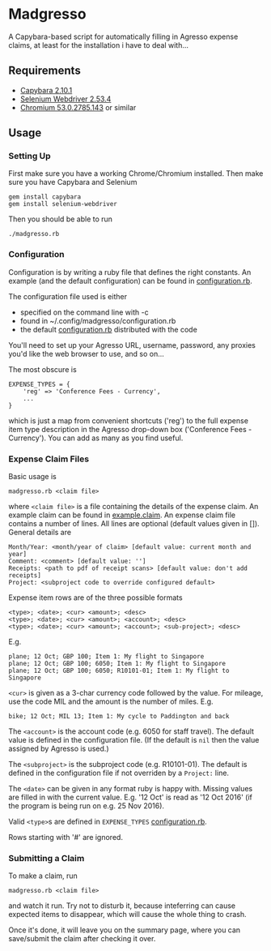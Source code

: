 # Madgresso

A Capybara-based script for automatically filling in Agresso expense claims, at
least for the installation i have to deal with...

## Requirements

* [Capybara 2.10.1](https://rubygems.org/gems/capybara)
* [Selenium Webdriver 2.53.4](https://rubygems.org/gems/selenium-webdriver/versions/2.53.4)
* [Chromium 53.0.2785.143](http://www.chromium.org/) or similar


## Usage

### Setting Up

First make sure you have a working Chrome/Chromium installed.
Then make sure you have Capybara and Selenium

    gem install capybara
    gem install selenium-webdriver

Then you should be able to run

    ./madgresso.rb


### Configuration

Configuration is by writing a ruby file that defines the right constants.  An
example (and the default configuration) can be found in
[configuration.rb](configuration.rb).

The configuration file used is either

* specified on the command line with -c
* found in ~/.config/madgresso/configuration.rb
* the default [configuration.rb](configuration.rb) distributed with the code

You'll need to set up your Agresso URL, username, password, any proxies you'd
like the web browser to use, and so on...

The most obscure is

    EXPENSE_TYPES = {
        'reg' => 'Conference Fees - Currency',
        ...
    }

which is just a map from convenient shortcuts ('reg') to the full expense item
type description in the Agresso drop-down box ('Conference Fees - Currency').
You can add as many as you find useful.


### Expense Claim Files

Basic usage is

    madgresso.rb <claim file>

where `<claim file>` is a file containing the details of the expense claim.
An example claim can be found in [example.claim](example.claim).
An expense claim file contains a number of lines.
All lines are optional (default values given in []).
General details are

    Month/Year: <month/year of claim> [default value: current month and year]
    Comment: <comment> [default value: '']
    Receipts: <path to pdf of receipt scans> [default value: don't add receipts]
    Project: <subproject code to override configured default>

Expense item rows are of the three possible formats

    <type>; <date>; <cur> <amount>; <desc>
    <type>; <date>; <cur> <amount>; <account>; <desc>
    <type>; <date>; <cur> <amount>; <account>; <sub-project>; <desc>

E.g.

    plane; 12 Oct; GBP 100; Item 1: My flight to Singapore
    plane; 12 Oct; GBP 100; 6050; Item 1: My flight to Singapore
    plane; 12 Oct; GBP 100; 6050; R10101-01; Item 1: My flight to Singapore

`<cur>` is given as a 3-char currency code followed by the value.  For mileage,
use the code MIL and the amount is the number of miles.  E.g.

    bike; 12 Oct; MIL 13; Item 1: My cycle to Paddington and back

The `<account>` is the account code (e.g. 6050 for staff travel).  The default
value is defined in the configuration file.  (If the default is `nil` then the
value assigned by Agresso is used.)

The `<subproject>` is the subproject code (e.g. R10101-01).  The default is
defined in the configuration file if not overriden by a `Project:` line.

The `<date>` can be given in any format ruby is happy with.  Missing values are
filled in with the current value.  E.g. '12 Oct' is read as '12 Oct 2016' (if
the program is being run on e.g. 25 Nov 2016).

Valid `<type>`s are defined in `EXPENSE_TYPES`
[configuration.rb](configuration.rb).

Rows starting with '#' are ignored.


### Submitting a Claim

To make a claim, run

    madgresso.rb <claim file>

and watch it run.
Try not to disturb it, because inteferring can cause expected items to
disappear, which will cause the whole thing to crash.

Once it's done, it will leave you on the summary page, where you can save/submit
the claim after checking it over.
